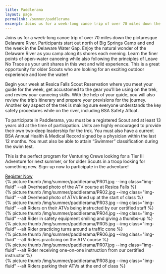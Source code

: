 ```yaml
---
title: Paddlerama
layout: page
permalink: /summer/paddlerama
excerpt: Joins us for a week-long canoe trip of over 70 miles down the picturesque Delaware River.
---
```


Joins us for a week-long canoe trip of over 70 miles down the picturesque Delaware River. Participants start out north of Big Springs Camp and end the week in the Delaware Water Gap. Enjoy the natural wonder of the Delaware River as you camp along its shores each evening. Learn the finer points of open-water canoeing while also following the principles of Leave No Trace as your unit shares in this wet and wild experience. This is a great opportunity for older Scouts who are looking for an exciting outdoor experience and love the water!

Begin your week at Resica Falls Scout Reservation where you meet your guide for the week, get accustomed to the gear you’ll be using on the trek, and review your canoeing skills. With the help of your guide, you will also review the trip’s itinerary and prepare your previsions for the journey. Another key aspect of the trek is making sure everyone understands the key safety procedures while on the river, including BSA Safety Afloat.

To participate in Paddlerama, you must be a registered Scout and at least 13 years old at the time of participation. Units are highly encouraged to provide their own two-deep leadership for the trek. You must also have a current BSA Annual Health & Medical Record signed by a physician within the last 12 months. You must also be able to attain “Swimmer” classification during the swim test.

This is the perfect program for Venturing Crews looking for a Tier III Adventure for next summer, or for older Scouts in a troop looking for something new. Sign-up now to participate in the adventure!

<div class="row justify-content-md-center text-center mb-4">
	<a class="col-md-4 btn btn-primary mb-4" href="https://scoutingevent.com/525-80824">Register Now</a>
  	<!-- <a class="col-md-4 btn btn-primary btn-disabled mb-4">Coming Soon</a> -->

</div>

<div class="row">
	<div class=" col-6 col-md-3">
		{% picture thumb /img/summer/paddlerama/PR01.jpg --img class="img-fluid" --alt Overhead photo of the ATV course at Resica Falls %}
	</div>
	<div class=" col-6 col-md-3">
		{% picture thumb /img/summer/paddlerama/PR02.jpg --img class="img-fluid" --alt Overhead photo of ATVs lined up at the start of class %}
	</div>
	<div class=" col-6 col-md-3">
		{% picture thumb /img/summer/paddlerama/PR03.jpg --img class="img-fluid" --alt Riders on their ATVs being instructed by our certified staff %}
	</div>
	<div class=" col-6 col-md-3">
		{% picture thumb /img/summer/paddlerama/PR04.jpg --img class="img-fluid" --alt Rider in safety equipment smiling and giving a thumbs-up %}
	</div>
</div>
<div class="row mt-4">
	<div class=" col-6 col-md-3">
		{% picture thumb /img/summer/paddlerama/PR05.jpg --img class="img-fluid" --alt Rider practicing turns around a traffic cone %}
	</div>
	<div class=" col-6 col-md-3">
		{% picture thumb /img/summer/paddlerama/PR06.jpg --img class="img-fluid" --alt Riders practicing on the ATV course %}
	</div>
	<div class=" col-6 col-md-3">
		{% picture thumb /img/summer/paddlerama/PR07.jpg --img class="img-fluid" --alt Rider receiving one-on-one instruction from our certified instructor %}
	</div>
	<div class=" col-6 col-md-3">
		{% picture thumb /img/summer/paddlerama/PR08.jpg --img class="img-fluid" --alt Riders parking their ATVs at the end of class %}
	</div>
</div>
